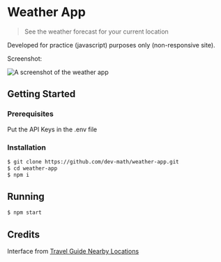 # Weather App
> See the weather forecast for your current location

Developed for practice (javascript) purposes only (non-responsive site).

Screenshot: 

![A screenshot of the weather app](https://i.imgur.com/9FB9JSW.png)

## Getting Started 

### Prerequisites
Put the API Keys in the .env file

### Installation

```sh
$ git clone https://github.com/dev-math/weather-app.git
$ cd weather-app
$ npm i
```

## Running
```sh
$ npm start
```

## Credits
Interface from [Travel Guide Nearby Locations](https://dribbble.com/shots/16390668-Travel-guide-Nearby-locations)
